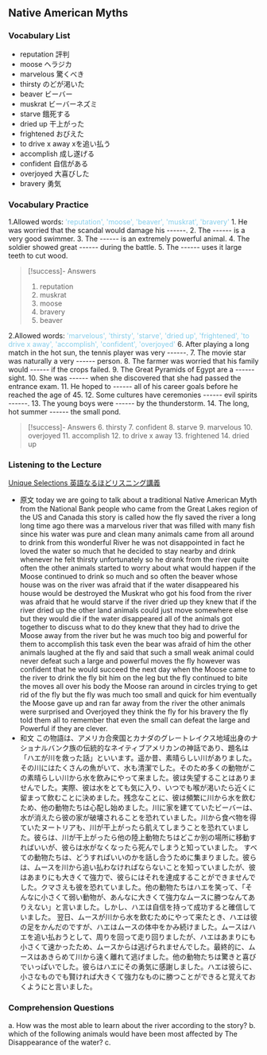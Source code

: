 ## Native American Myths

### Vocabulary List
- reputation
    評判
- moose
    ヘラジカ
- marvelous
    驚くべき
- thirsty
    のどが渇いた
- beaver
    ビーバー
- muskrat
    ビーバーネズミ
- starve
    餓死する
- dried up
    干上がった
- frightened
    おびえた
- to drive x away
    xを追い払う
- accomplish
    成し遂げる
- confident
    自信がある
- overjoyed
    大喜びした
- bravery
    勇気

### Vocabulary Practice
1.Allowed words: <span style="color: #87CEEB;"> 'reputation', 'moose', 'beaver', 'muskrat', 'bravery'  </span>
    1. He was worried that the scandal would damage his ------.
    2. The ------ is a very good swimmer.
    3. The ------ is an extremely powerful animal.
    4. The soldier showed great ------ during the battle.
    5. The ------ uses it large teeth to cut wood. 
> [!success]- Answers
> 1. reputation
> 2. muskrat
> 3. moose
> 4. bravery
> 5. beaver

2.Allowed words: <span style="color: #87CEEB;"> 'marvelous', 'thirsty', 'starve', 'dried up', 'frightened', 'to drive x away', 'accomplish', 'confident', 'overjoyed'  </span>
    6. After playing a long match in the hot sun, the tennis player was very ------.
    7. The movie star was naturally a very ------ person.
    8. The farmer was worried that his family would ------ if the crops failed.
    9. The Great Pyramids of Egypt are a ------ sight.
    10. She was ------ when she discovered that she had passed the entrance exam.
    11. He hoped to ------ all of his career goals before he reached the age of 45.
    12. Some cultures have ceremonies ------ evil spirits ------.
    13. The young boys were ------ by the thunderstorm.
    14. The long, hot summer ------ the small pond.
> [!success]- Answers
> 6. thirsty
> 7. confident
> 8. starve
> 9. marvelous
> 10. overjoyed
> 11. accomplish
> 12. to drive x away
> 13. frightened
> 14. dried up

### Listening to the Lecture
[Unique Selections 英語なるほどリスニング講義](https://shohakusha.com/streaming#anchorlink-list-menu)
- 原文
    today we are going to talk about a traditional Native American Myth from the National Bank people who came from the Great Lakes region of the US and Canada this story is called how the fly saved the river a long long time ago there was a marvelous river that was filled with many fish since his water was pure and clean many animals came from all around to drink from this wonderful River he was not disappointed in fact he loved the water so much that he decided to stay nearby and drink whenever he felt thirsty unfortunately so he drank from the river quite often the other animals started to worry about what would happen if the Moose continued to drink so much and so often the beaver whose house was on the river was afraid that if the water disappeared his house would be destroyed the Muskrat who got his food from the river was afraid that he would starve if the river dried up they knew that if the river dried up the other land animals could just move somewhere else but they would die if the water disappeared all of the animals got together to discuss what to do they knew that they had to drive the Moose away from the river but he was much too big and powerful for them to accomplish this task even the bear was afraid of him the other animals laughed at the fly and said that such a small weak animal could never defeat such a large and powerful moves the fly however was confident that he would succeed the next day when the Moose came to the river to drink the fly bit him on the leg but the fly continued to bite the moves all over his body the Moose ran around in circles trying to get rid of the fly but the fly was much too small and quick for him eventually the Moose gave up and ran far away from the river the other animals were surprised and Overjoyed they think the fly for his bravery the fly told them all to remember that even the small can defeat the large and Powerful if they are clever.
- 和文
    この物語は、アメリカ合衆国とカナダのグレートレイクス地域出身のナショナルバンク族の伝統的なネイティブアメリカンの神話であり、題名は「ハエが川を救った話」といいます。遥か昔、素晴らしい川がありました。その川にはたくさんの魚がいて、水も清潔でした。そのため多くの動物がこの素晴らしい川から水を飲みにやって来ました。彼は失望することはありませんでした。実際、彼は水をとても気に入り、いつでも喉が渇いたら近くに留まって飲むことに決めました。残念なことに、彼は頻繁に川から水を飲むため、他の動物たちは心配し始めました。川に家を建てていたビーバーは、水が消えたら彼の家が破壊されることを恐れていました。川から食べ物を得ていたヌートリアも、川が干上がったら飢えてしまうことを恐れていました。彼らは、川が干上がったら他の陸上動物たちはどこか別の場所に移動すればいいが、彼らは水がなくなったら死んでしまうと知っていました。
    すべての動物たちは、どうすればいいのかを話し合うために集まりました。彼らは、ムースを川から追い払わなければならないことを知っていましたが、彼はあまりにも大きくて強力で、彼らにはそれを達成することができませんでした。クマさえも彼を恐れていました。他の動物たちはハエを笑って、「そんなに小さくて弱い動物が、あんなに大きくて強力なムースに勝つなんてありえない」と言いました。しかし、ハエは自信を持って成功すると確信していました。
    翌日、ムースが川から水を飲むためにやって来たとき、ハエは彼の足をかんだのですが、ハエはムースの体中をかみ続けました。ムースはハエを追い払おうとして、周りを回って走り回りましたが、ハエはあまりにも小さくて速かったため、ムースからは逃げられませんでした。最終的に、ムースはあきらめて川から遠く離れて逃げました。他の動物たちは驚きと喜びでいっぱいでした。彼らはハエにその勇気に感謝しました。ハエは彼らに、小さなものでも賢ければ大きくて強力なものに勝つことができると覚えておくようにと言いました。

### Comprehension Questions
a. How was the most able to learn about the river according to the story?
b. which of the following animals would have been most affected by The Disappearance of the water?
c. 
